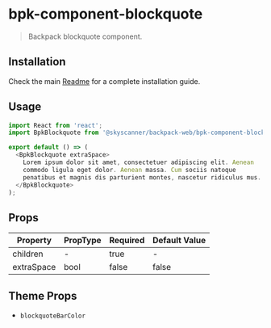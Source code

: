 # bpk-component-blockquote

> Backpack blockquote component.

## Installation

Check the main [Readme](https://github.com/skyscanner/backpack#usage) for a complete installation guide.

## Usage

```js
import React from 'react';
import BpkBlockquote from '@skyscanner/backpack-web/bpk-component-blockquote';

export default () => (
  <BpkBlockquote extraSpace>
    Lorem ipsum dolor sit amet, consectetuer adipiscing elit. Aenean
    commodo ligula eget dolor. Aenean massa. Cum sociis natoque
    penatibus et magnis dis parturient montes, nascetur ridiculus mus.
  </BpkBlockquote>
);
```

## Props

| Property    | PropType | Required | Default Value |
| ----------- | -------- | -------- | ------------- |
| children    | -        | true     | -             |
| extraSpace  | bool     | false    | false         |

## Theme Props

* `blockquoteBarColor`
